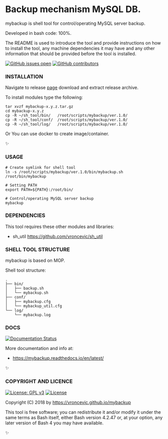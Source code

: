 # Backup mechanism MySQL DB.

mybackup is shell tool for control/operating MySQL server backup.

Developed in bash code: 100%.

The README is used to introduce the tool and provide instructions on
how to install the tool, any machine dependencies it may have and any
other information that should be provided before the tool is installed.

[![GitHub issues open](https://img.shields.io/github/issues/vroncevic/mybackup.svg)](https://github.com/vroncevic/mybackup/issues)
 [![GitHub contributors](https://img.shields.io/github/contributors/vroncevic/mybackup.svg)](https://github.com/vroncevic/mybackup/graphs/contributors)

### INSTALLATION

Navigate to release [page](https://github.com/vroncevic/mybackup/releases) download and extract release archive.

To install modules type the following:

```
tar xvzf mybackup-x.y.z.tar.gz
cd mybackup-x.y.z
cp -R ~/sh_tool/bin/   /root/scripts/mybackup/ver.1.0/
cp -R ~/sh_tool/conf/  /root/scripts/mybackup/ver.1.0/
cp -R ~/sh_tool/log/   /root/scripts/mybackup/ver.1.0/
```

Or You can use docker to create image/container.

:sparkles:

### USAGE

```
# Create symlink for shell tool
ln -s /root/scripts/mybackup/ver.1.0/bin/mybackup.sh /root/bin/mybackup

# Setting PATH
export PATH=${PATH}:/root/bin/

# Control/operating MySQL server backup
mybackup
```

### DEPENDENCIES

This tool requires these other modules and libraries:

* sh_util https://github.com/vroncevic/sh_util

### SHELL TOOL STRUCTURE

mybackup is based on MOP.

Shell tool structure:
```
.
├── bin/
│   ├── backup.sh
│   └── mybackup.sh
├── conf/
│   ├── mybackup.cfg
│   └── mybackup_util.cfg
└── log/
    └── mybackup.log
```

### DOCS

[![Documentation Status](https://readthedocs.org/projects/mybackup/badge/?version=latest)](https://mybackup.readthedocs.io/projects/mybackup/en/latest/?badge=latest)

More documentation and info at:

* https://mybackup.readthedocs.io/en/latest/

:sparkles:

### COPYRIGHT AND LICENCE

[![License: GPL v3](https://img.shields.io/badge/License-GPLv3-blue.svg)](https://www.gnu.org/licenses/gpl-3.0) [![License](https://img.shields.io/badge/License-Apache%202.0-blue.svg)](https://opensource.org/licenses/Apache-2.0)

Copyright (C) 2018 by https://vroncevic.github.io/mybackup

This tool is free software; you can redistribute it and/or modify
it under the same terms as Bash itself, either Bash version 4.2.47 or,
at your option, any later version of Bash 4 you may have available.

:sparkles:

